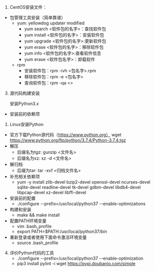 1. CentOS安装文件：

- 包管理工具安装（简单靠谱）
  - yum: yellowdog updater modified
    - yum search <软件包的名字>：查找软件包
    - yum install <软件包的名字>：安装软件包
    - yum upgrade <软件包的名字>:更新软件包
    - yum erase <软件包的名字>：移除软件包
    - yum info <软件包的名字>:查看软件信息
    - yum erase <软件包名字>：卸载软件
  - rpm
    - 安装软件包：rpm -ivh <包名字>.rpm
    - 移除软件包：rpm -e <包名字>
    - 查询软件包：rpm -qa <>

3. 源代码构建安装

   安装Python3.x

- 安装前的依赖项

1. Linux安装Python

- 官方下载Python源代码（https://www.python.org）
  wget https://www.python.org/ftp/python/3.7.4/Python-3.7.4.tgz
- 解压
  - 后缀名为tgz: gunzip <文件名>
  - 后缀名为xz: xz -d <文件名>
- 解归档
  - 后缀为tar: tar -xvf <归档文件名>
- 补充相关依赖项
  - yum -y install zlib-devel bzip2-devel openssl-devel ncurses-devel sqlite-devel readline-devel tk-devel gdbm-devel libdb4-devel libpcap-devel xz-devel libffi-devel
- 安装前的配置
  - ./configure --prefix=/usr/local/python37 --enable-optimizations
- 构建和安装
  - make && make install
- 配置PATH环境变量
  - vim .bash_profile
  - export PATH=$PATH:/usr/local/python37/bin
- 重新登录或者使用下面命令激活环境变量
  - source .bash_profile

4. 评价Python代码的工具
   - ./configure --prefix=/usr/local/python37 --enable-optimization
   - pip3 install pylint -i wget https://pypi.doubanio.com/simple

